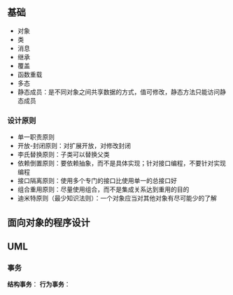 ## 基础

- 对象
- 类
- 消息
- 继承
- 覆盖
- 函数重载
- 多态
- 静态成员：是不同对象之间共享数据的方式，值可修改，静态方法只能访问静态成员

### 设计原则
- 单一职责原则
- 开放-封闭原则：对扩展开放，对修改封闭
- 李氏替换原则：子类可以替换父类
- 依赖倒置原则：要依赖抽象，而不是具体实现；针对接口编程，不要针对实现编程
- 接口隔离原则：使用多个专门的接口比使用单一的总接口好
- 组合重用原则：尽量使用组合，而不是集成关系达到重用的目的
- 迪米特原则（最少知识法则）：一个对象应当对其他对象有尽可能少的了解


## 面向对象的程序设计

## UML

### 事务

**结构事务**：
**行为事务**：
